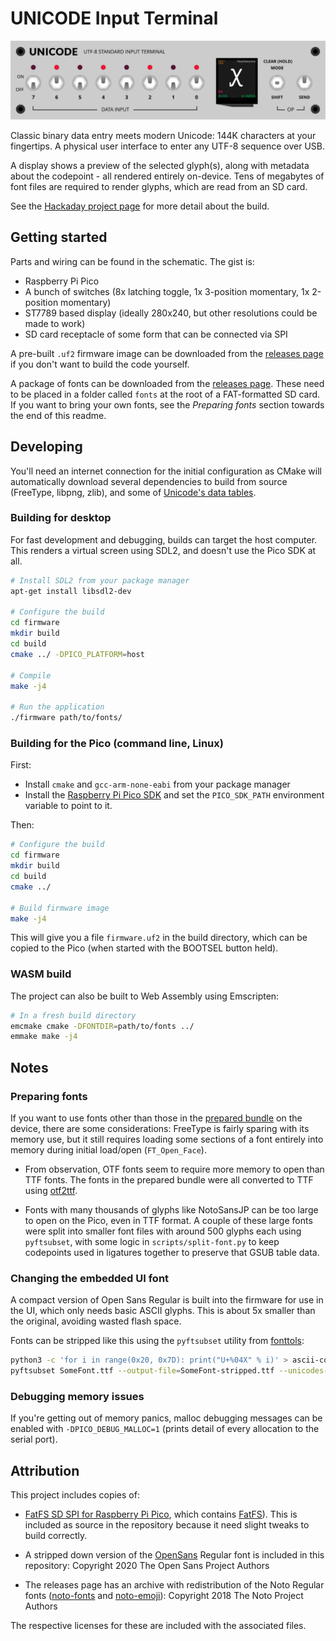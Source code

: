 # UNICODE Input Terminal

![Front panel illustration](drawings/front-panel-design.svg)

Classic binary data entry meets modern Unicode: 144K characters at your
fingertips. A physical user interface to enter any UTF-8 sequence over USB.

A display shows a preview of the selected glyph(s), along with metadata about
the codepoint - all rendered entirely on-device. Tens of megabytes of font
files are required to render glyphs, which are read from an SD card.

See the [Hackaday project page](https://hackaday.io/project/192644-unicode-binary-input-terminal) for more detail about the build.


## Getting started

Parts and wiring can be found in the schematic. The gist is:

 - Raspberry Pi Pico
 - A bunch of switches (8x latching toggle, 1x 3-position momentary, 1x 2-position momentary)
 - ST7789 based display (ideally 280x240, but other resolutions could be made to work)
 - SD card receptacle of some form that can be connected via SPI

A pre-built `.uf2` firmware image can be downloaded from the [releases page]()
if you don't want to build the code yourself.

A package of fonts can be downloaded from the [releases page](). These need to
be placed in a folder called `fonts` at the root of a FAT-formatted SD card. If
you want to bring your own fonts, see the *Preparing fonts* section towards the
end of this readme.


## Developing

You'll need an internet connection for the initial configuration as CMake will
automatically download several dependencies to build from source (FreeType,
libpng, zlib), and some of [Unicode's data tables](https://unicode.org/Public/UNIDATA/).

### Building for desktop

For fast development and debugging, builds can target the host computer. This
renders a virtual screen using SDL2, and doesn't use the Pico SDK at all.

```sh
# Install SDL2 from your package manager
apt-get install libsdl2-dev

# Configure the build
cd firmware
mkdir build
cd build
cmake ../ -DPICO_PLATFORM=host

# Compile
make -j4

# Run the application
./firmware path/to/fonts/
```

### Building for the Pico (command line, Linux)

First:

 - Install `cmake` and `gcc-arm-none-eabi` from your package manager
 - Install the [Raspberry Pi Pico SDK](https://github.com/raspberrypi/pico-sdk)
   and set the `PICO_SDK_PATH` environment variable to point to it.

Then:

```sh
# Configure the build
cd firmware
mkdir build
cd build
cmake ../

# Build firmware image
make -j4
```

This will give you a file `firmware.uf2` in the build directory, which can be
copied to the Pico (when started with the BOOTSEL button held).
 

### WASM build

The project can also be built to Web Assembly using Emscripten:

```sh
# In a fresh build directory
emcmake cmake -DFONTDIR=path/to/fonts ../
emmake make -j4
```

## Notes

### Preparing fonts

If you want to use fonts other than those in the [prepared bundle](https://github.com/stecman/unicode-input-panel/releases/tag/1.0)
on the device, there are some considerations: FreeType is fairly sparing with
its memory use, but it still requires loading some sections of a font entirely
into memory during initial load/open (`FT_Open_Face`).

- From observation, OTF fonts seem to require more memory to open than TTF fonts.
  The fonts in the prepared bundle were all converted to TTF using [otf2ttf](https://github.com/awesometoolbox/otf2ttf).

- Fonts with many thousands of glyphs like NotoSansJP can be too large to open
  on the Pico, even in TTF format. A couple of these large fonts were split
  into smaller font files with around 500 glyphs each using `pyftsubset`, with
  some logic in `scripts/split-font.py` to keep codepoints used in ligatures
  together to preserve that GSUB table data.

### Changing the embedded UI font

A compact version of Open Sans Regular is built into the firmware for use in the UI,
which only needs basic ASCII glyphs. This is about 5x smaller than the original,
avoiding wasted flash space.

Fonts can be stripped like this using the `pyftsubset` utility from [fonttols](https://github.com/fonttools/fonttools):

```sh
python3 -c 'for i in range(0x20, 0x7D): print("U+%04X" % i)' > ascii-codepoints.txt
pyftsubset SomeFont.ttf --output-file=SomeFont-stripped.ttf --unicodes-file=ascii-codepoints.txt
```

### Debugging memory issues

If you're getting out of memory panics, malloc debugging messages can be
enabled with `-DPICO_DEBUG_MALLOC=1` (prints detail of every allocation to
the serial port).


## Attribution

This project includes copies of:

 - [FatFS SD SPI for Raspberry Pi Pico](https://github.com/carlk3/no-OS-FatFS-SD-SPI-RPi-Pico),
   which contains [FatFS](http://elm-chan.org/fsw/ff/00index_e.html)). This is included as
   source in the repository because it need slight tweaks to build correctly.

 - A stripped down version of the [OpenSans](https://github.com/googlefonts/opensans)
   Regular font is included in this repository: Copyright 2020 The Open Sans Project Authors

 - The releases page has an archive with redistribution of the Noto Regular fonts
   ([noto-fonts](https://github.com/googlefonts/noto-fonts/) and
   [noto-emoji](https://github.com/googlefonts/noto-emoji)): Copyright 2018 The Noto Project Authors

The respective licenses for these are included with the associated files.
